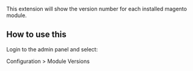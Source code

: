 
This extension will show the version number for each installed magento module.

## How to use this
 
Login to the admin panel and select:

Configuration > Module Versions

